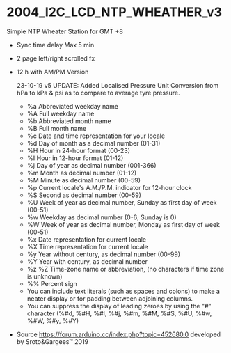 # 2004_I2C_LCD_NTP_WHEATHER_v3
Simple NTP Wheater Station for GMT +8 

- Sync time delay Max 5 min
- 2 page left/right scrolled fx
- 12 h with AM/PM Version
     
     23-10-19 v5 UPDATE: Added Localised Pressure Unit Conversion from hPa to kPa & psi as to compare to average tyre pressure.


  - %a Abbreviated weekday name
  - %A Full weekday name
  - %b Abbreviated month name
  - %B Full month name
  - %c Date and time representation for your locale
  - %d Day of month as a decimal number (01-31)
  - %H Hour in 24-hour format (00-23)
  - %I Hour in 12-hour format (01-12)
  - %j Day of year as decimal number (001-366)
  - %m Month as decimal number (01-12)
  - %M Minute as decimal number (00-59)
  - %p Current locale's A.M./P.M. indicator for 12-hour clock
  - %S Second as decimal number (00-59)
  - %U Week of year as decimal number,  Sunday as first day of week (00-51)
  - %w Weekday as decimal number (0-6; Sunday is 0)
  - %W Week of year as decimal number, Monday as first day of week (00-51)
  - %x Date representation for current locale
  - %X Time representation for current locale
  - %y Year without century, as decimal number (00-99)
  - %Y Year with century, as decimal number
  - %z %Z Time-zone name or abbreviation, (no characters if time zone is unknown)
  - %% Percent sign
  - You can include text literals (such as spaces and colons) to make a neater display or for padding between adjoining columns.
  - You can suppress the display of leading zeroes  by using the "#" character  (%#d, %#H, %#I, %#j, %#m, %#M, %#S, %#U, %#w, %#W, %#y, %#Y)


- Source https://forum.arduino.cc/index.php?topic=452680.0 developed by Sroto&Gargees™ 2019 
